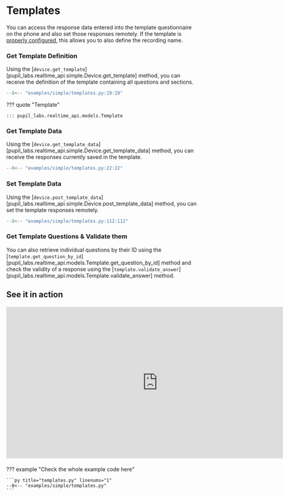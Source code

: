 # Templates

<!-- badge:product Neon -->
<!-- badge:version +1.3.0 -->
<!-- badge:companion +2.8.25 -->

You can access the response data entered into the template questionnaire on the phone and also set those responses remotely.
If the template is [properly configured](https://docs.pupil-labs.com/neon/data-collection/templates/#naming-scheme-for-recordings), this allows you to also define the recording name.

### Get Template Definition

Using the [`device.get_template`][pupil_labs.realtime_api.simple.Device.get_template] method, you can receive the definition of the template containing all questions and sections.

```py linenums="0"
--8<-- "examples/simple/templates.py:19:19"
```

??? quote "Template"

    ::: pupil_labs.realtime_api.models.Template

### Get Template Data

Using the [`device.get_template_data`][pupil_labs.realtime_api.simple.Device.get_template_data] method, you can receive the responses currently saved in the template.

```py linenums="0"
--8<-- "examples/simple/templates.py:22:22"
```

### Set Template Data

Using the [`device.post_template_data`][pupil_labs.realtime_api.simple.Device.post_template_data] method, you can set the template responses remotely.

```py linenums="0"
--8<-- "examples/simple/templates.py:112:112"
```

### Get Template Questions & Validate them

You can also retrieve individual questions by their ID using the [`template.get_question_by_id`][pupil_labs.realtime_api.models.Template.get_question_by_id] method and check the validity of a response using the [`template.validate_answer`][pupil_labs.realtime_api.models.Template.validate_answer] method.

## See it in action

<div class="video-container" style="margin: 20px auto; text-align: center;">
<iframe width="800" height="400" src="https://www.youtube-nocookie.com/embed/8jlXjLr1GGE?si=qnEFEnPkHlIp6z7X" title="YouTube video player" frameborder="0" allow="accelerometer; autoplay; clipboard-write; encrypted-media; gyroscope; picture-in-picture; web-share" referrerpolicy="strict-origin-when-cross-origin" allowfullscreen></iframe>
</div>

??? example "Check the whole example code here"

    ```py title="templates.py" linenums="1"
    --8<-- "examples/simple/templates.py"
    ```
